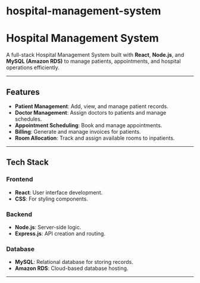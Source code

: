 # hospital-management-system

# Hospital Management System

A full-stack Hospital Management System built with **React**, **Node.js**, and **MySQL (Amazon RDS)** to manage patients, appointments, and hospital operations efficiently.

---

## Features

- **Patient Management**: Add, view, and manage patient records.
- **Doctor Management**: Assign doctors to patients and manage schedules.
- **Appointment Scheduling**: Book and manage appointments.
- **Billing**: Generate and manage invoices for patients.
- **Room Allocation**: Track and assign available rooms to inpatients.

---

## Tech Stack

### Frontend
- **React**: User interface development.
- **CSS**: For styling components.

### Backend
- **Node.js**: Server-side logic.
- **Express.js**: API creation and routing.

### Database
- **MySQL**: Relational database for storing records.
- **Amazon RDS**: Cloud-based database hosting.

---

